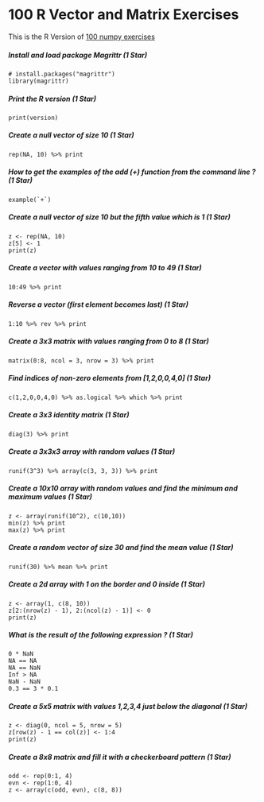 # 100 R Vector and Matrix Exercises

This is the R Version of [100 numpy exercises](http://www.loria.fr/%7Erougier/teaching/numpy.100/)

##### Install and load package Magrittr (1 Star)

```{r}
# install.packages("magrittr")
library(magrittr)
```

##### Print the R version (1 Star)

```{r}
print(version)
```

##### Create a null vector of size 10 (1 Star)

```{r}
rep(NA, 10) %>% print
```

##### How to get the examples of the add (+) function from the command line ? (1 Star)

```{r}
example(`+`)
```

##### Create a null vector of size 10 but the fifth value which is 1 (1 Star)

```{r}
z <- rep(NA, 10)
z[5] <- 1
print(z)
```

##### Create a vector with values ranging from 10 to 49 (1 Star)

```{r}
10:49 %>% print
```

##### Reverse a vector (first element becomes last) (1 Star)

```{r}
1:10 %>% rev %>% print
```

##### Create a 3x3 matrix with values ranging from 0 to 8 (1 Star)

```{r}
matrix(0:8, ncol = 3, nrow = 3) %>% print
```

##### Find indices of non-zero elements from [1,2,0,0,4,0] (1 Star)

```{r}
c(1,2,0,0,4,0) %>% as.logical %>% which %>% print
```

##### Create a 3x3 identity matrix (1 Star)

```{r}
diag(3) %>% print
```

##### Create a 3x3x3 array with random values (1 Star)

```{r}
runif(3^3) %>% array(c(3, 3, 3)) %>% print
```

##### Create a 10x10 array with random values and find the minimum and maximum values (1 Star)

```{r}
z <- array(runif(10^2), c(10,10))
min(z) %>% print
max(z) %>% print
```

##### Create a random vector of size 30 and find the mean value (1 Star)

```{r}
runif(30) %>% mean %>% print
```

##### Create a 2d array with 1 on the border and 0 inside (1 Star)

```{r}
z <- array(1, c(8, 10))
z[2:(nrow(z) - 1), 2:(ncol(z) - 1)] <- 0
print(z)
```

##### What is the result of the following expression ? (1 Star)

```{r}
0 * NaN
NA == NA
NA == NaN
Inf > NA
NaN - NaN
0.3 == 3 * 0.1
```

##### Create a 5x5 matrix with values 1,2,3,4 just below the diagonal (1 Star)

```{r}
z <- diag(0, ncol = 5, nrow = 5)
z[row(z) - 1 == col(z)] <- 1:4
print(z)
```

##### Create a 8x8 matrix and fill it with a checkerboard pattern (1 Star)

```{r}
odd <- rep(0:1, 4)
evn <- rep(1:0, 4)
z <- array(c(odd, evn), c(8, 8))
```
